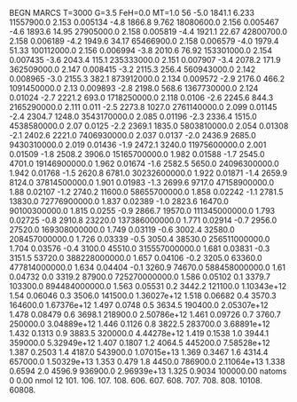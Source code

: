 BEGN
MARCS T=3000 G=3.5 FeH=0.0 MT=1.0
                  56
-5.0 1841.1 6.233 11557900.0 2.153 0.005134 
-4.8 1866.8 9.762 18080600.0 2.156 0.005467 
-4.6 1893.6 14.95 27905000.0 2.158 0.005819 
-4.4 1921.1 22.67 42800700.0 2.158 0.006189 
-4.2 1949.6 34.17 65466900.0 2.158 0.006579 
-4.0 1979.4 51.33 100112000.0 2.156 0.006994 
-3.8 2010.6 76.92 153301000.0 2.154 0.007435 
-3.6 2043.4 115.1 235333000.0 2.151 0.007907 
-3.4 2078.2 171.9 362509000.0 2.147 0.008415 
-3.2 2115.3 256.4 560943000.0 2.142 0.008965 
-3.0 2155.3 382.1 873912000.0 2.134 0.009572 
-2.9 2176.0 466.2 1091450000.0 2.13 0.009893 
-2.8 2198.0 568.6 1367730000.0 2.124 0.01024 
-2.7 2221.2 693.0 1718250000.0 2.118 0.0106 
-2.6 2245.6 844.3 2165290000.0 2.111 0.011 
-2.5 2273.8 1027.0 2761140000.0 2.099 0.01145 
-2.4 2304.7 1248.0 3543170000.0 2.085 0.01196 
-2.3 2336.4 1515.0 4538580000.0 2.07 0.0125 
-2.2 2369.1 1835.0 5803810000.0 2.054 0.01308 
-2.1 2402.6 2221.0 7406930000.0 2.037 0.0137 
-2.0 2436.9 2685.0 9430310000.0 2.019 0.01436 
-1.9 2472.1 3240.0 11975600000.0 2.001 0.01509 
-1.8 2508.2 3906.0 15165700000.0 1.982 0.01588 
-1.7 2545.0 4701.0 19146900000.0 1.962 0.01674 
-1.6 2582.5 5650.0 24096300000.0 1.942 0.01768 
-1.5 2620.8 6781.0 30232600000.0 1.922 0.01871 
-1.4 2659.9 8124.0 37814500000.0 1.901 0.01983 
-1.3 2699.6 9717.0 47158900000.0 1.88 0.02107 
-1.2 2740.2 11600.0 58655700000.0 1.858 0.02242 
-1.1 2781.5 13830.0 72776900000.0 1.837 0.02389 
-1.0 2823.6 16470.0 90100300000.0 1.815 0.0255 
-0.9 2866.7 19570.0 111345000000.0 1.793 0.02725 
-0.8 2910.8 23220.0 137386000000.0 1.771 0.02914 
-0.7 2956.0 27520.0 169308000000.0 1.749 0.03119 
-0.6 3002.4 32580.0 208457000000.0 1.726 0.03339 
-0.5 3050.4 38530.0 256511000000.0 1.704 0.03576 
-0.4 3100.0 45510.0 315557000000.0 1.681 0.03831 
-0.3 3151.5 53720.0 388228000000.0 1.657 0.04106 
-0.2 3205.0 63360.0 477814000000.0 1.634 0.04404 
-0.1 3260.9 74670.0 588458000000.0 1.61 0.04732 
0.0 3319.2 87900.0 725270000000.0 1.586 0.05102 
0.1 3379.7 103300.0 894484000000.0 1.563 0.05531 
0.2 3442.2 121100.0 1.10343e+12 1.54 0.06046 
0.3 3506.0 141500.0 1.36027e+12 1.518 0.06682 
0.4 3570.3 164600.0 1.67376e+12 1.497 0.0748 
0.5 3634.5 190400.0 2.05307e+12 1.478 0.08479 
0.6 3698.1 218900.0 2.50786e+12 1.461 0.09726 
0.7 3760.7 250000.0 3.04889e+12 1.446 0.1126 
0.8 3822.5 283700.0 3.68891e+12 1.432 0.1313 
0.9 3883.5 320000.0 4.44278e+12 1.419 0.1538 
1.0 3944.1 359000.0 5.32949e+12 1.407 0.1807 
1.2 4064.5 445200.0 7.58528e+12 1.387 0.2503 
1.4 4187.0 543900.0 1.07015e+13 1.369 0.3467 
1.6 4314.4 657000.0 1.50329e+13 1.353 0.479 
1.8 4450.0 786900.0 2.11064e+13 1.338 0.6594 
2.0 4596.9 936900.0 2.96939e+13 1.325 0.9034 
100000.00
natoms              0      0.00
nmol          12
          101.         106.       107.      108.         606.        607.        608.
          707.         708.       808.    10108.       60808.
